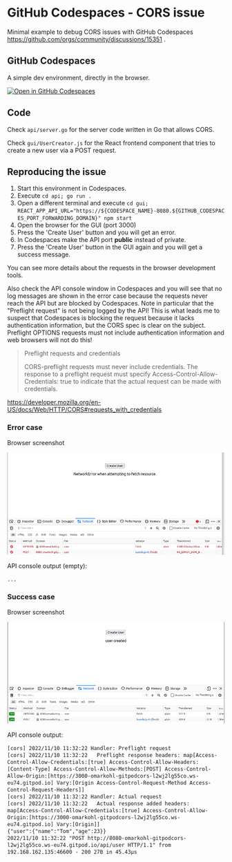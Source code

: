 # GitHub Codespaces - CORS issue

Minimal example to debug CORS issues with GitHub Codespaces
https://github.com/orgs/community/discussions/15351 .


## GitHub Codespaces

A simple dev environment, directly in the browser.

[![Open in GitHub Codespaces](https://github.com/codespaces/badge.svg)](https://github.com/codespaces/new?hide_repo_select=true&ref=main&repo=564811971&machine=basicLinux32gb)


## Code

Check `api/server.go` for the server code written in Go that allows CORS.

Check `gui/UserCreator.js` for the React frontend component that tries to 
create a new user via a POST request.

## Reproducing the issue

1. Start this environment in Codespaces.
2. Execute `cd api; go run .`
3. Open a different terminal and execute `cd gui; REACT_APP_API_URL="https://${CODESPACE_NAME}-8080.${GITHUB_CODESPACES_PORT_FORWARDING_DOMAIN}" npm start`
4. Open the browser for the GUI (port 3000)
3. Press the 'Create User' button and you will get an error.
4. In Codespaces make the API port **public** instead of private.
6. Press the 'Create User' button in the GUI again and you will get a success
   message.

You can see more details about the requests in the browser development tools.

Also check the API console window in Codespaces and you will see that no log
messages are shown in the error case because the requests never reach the API
but are blocked by Codespaces. Note in particular that the "Preflight request" 
is not being logged by the API! This is what leads me to suspect that Codespaces 
is blocking the request because it lacks authentication information, but the 
CORS spec is clear on the subject. Preflight OPTIONS requests must not 
include authentication information and web browsers will not do this!

> Preflight requests and credentials
> 
> CORS-preflight requests must never include credentials. The response to a 
> preflight request must specify Access-Control-Allow-Credentials: true to 
> indicate that the actual request can be made with credentials.

https://developer.mozilla.org/en-US/docs/Web/HTTP/CORS#requests_with_credentials


### Error case

Browser screenshot

![Error](./error.png)

API console output (empty):
```
...
```


### Success case

Browser screenshot

![Error](./success.png)

API console output:

```
[cors] 2022/11/10 11:32:22 Handler: Preflight request
[cors] 2022/11/10 11:32:22   Preflight response headers: map[Access-Control-Allow-Credentials:[true] Access-Control-Allow-Headers:[Content-Type] Access-Control-Allow-Methods:[POST] Access-Control-Allow-Origin:[https://3000-omarkohl-gitpodcors-l2wj2lg55co.ws-eu74.gitpod.io] Vary:[Origin Access-Control-Request-Method Access-Control-Request-Headers]]
[cors] 2022/11/10 11:32:22 Handler: Actual request
[cors] 2022/11/10 11:32:22   Actual response added headers: map[Access-Control-Allow-Credentials:[true] Access-Control-Allow-Origin:[https://3000-omarkohl-gitpodcors-l2wj2lg55co.ws-eu74.gitpod.io] Vary:[Origin]]
{"user":{"name":"Tom","age":23}}
2022/11/10 11:32:22 "POST http://8080-omarkohl-gitpodcors-l2wj2lg55co.ws-eu74.gitpod.io/api/user HTTP/1.1" from 192.168.162.135:46600 - 200 27B in 45.43µs
```
